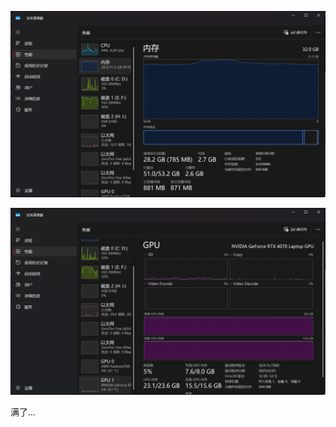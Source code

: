 ![image-20250708142240800](note.assets/image-20250708142240800.png)

![image-20250708142257400](note.assets/image-20250708142257400.png)

满了...

